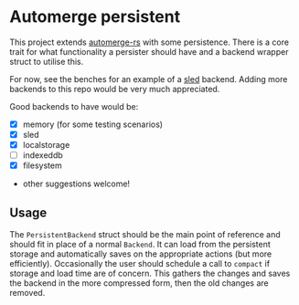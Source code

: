 # Automerge persistent

This project extends [automerge-rs](https://github.com/automerge/automerge-rs)
with some persistence. There is a core trait for what functionality a persister
should have and a backend wrapper struct to utilise this.

For now, see the benches for an example of a
[sled](https://github.com/spacejam/sled) backend. Adding more backends to this
repo would be very much appreciated.

Good backends to have would be:

- [x] memory (for some testing scenarios)
- [x] sled
- [x] localstorage
- [ ] indexeddb
- [x] filesystem
- other suggestions welcome!

## Usage

The `PersistentBackend` struct should be the main point of reference and should
fit in place of a normal `Backend`. It can load from the persistent storage and
automatically saves on the appropriate actions (but more efficiently).
Occasionally the user should schedule a call to `compact` if storage and load
time are of concern. This gathers the changes and saves the backend in the more
compressed form, then the old changes are removed.
